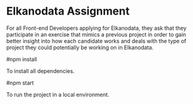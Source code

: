 # Elkanodata Assignment

For all Front-end Developers applying for Elkanodata, they ask that they participate in an
exercise that mimics a previous project in order to gain better insight into how each
candidate works and deals with the type of project they could potentially be working on in
Elkanodata.

#npm install

To install all dependencies.

#npm start

To run the project in a local environment.

